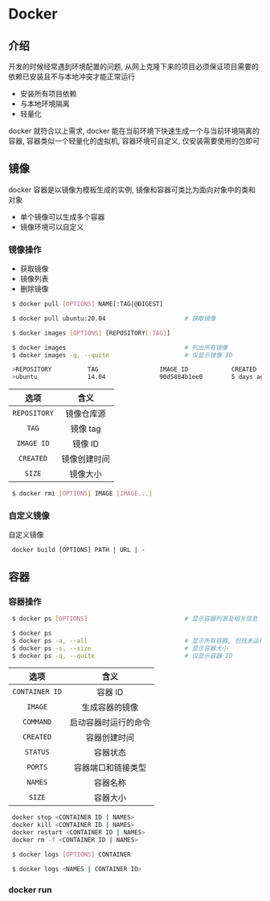 # Docker

## 介绍

开发的时候经常遇到环境配置的问题, 从网上克隆下来的项目必须保证项目需要的依赖已安装且不与本地冲突才能正常运行

- 安装所有项目依赖
- 与本地环境隔离
- 轻量化

docker 就符合以上需求, docker 能在当前环境下快速生成一个与当前环境隔离的容器, 容器类似一个轻量化的虚拟机,
容器环境可自定义, 仅安装需要使用的包即可

## 镜像

docker 容器是以镜像为模板生成的实例, 镜像和容器可类比为面向对象中的类和对象

- 单个镜像可以生成多个容器
- 镜像环境可以自定义

### 镜像操作

- 获取镜像
- 镜像列表
- 删除镜像

```bash
 $ docker pull [OPTIONS] NAME[:TAG|@DIGEST]

 $ docker pull ubuntu:20.04                      # 获取镜像
```

```bash
 $ docker images [OPTIONS] [REPOSITORY[:TAG]]

 $ docker images                                 # 列出所有镜像
 $ docker images -q, --quite                     # 仅显示镜像 ID

 >REPOSITORY          TAG                 IMAGE ID            CREATED             SIZE
 >ubuntu              14.04               90d5884b1ee0        5 days ago          188 MB
```

|选项|含义|
|:-:|:-:|
|`REPOSITORY`|镜像仓库源|
|`TAG`|镜像 tag|
|`IMAGE ID`|镜像 ID|
|`CREATED`|镜像创建时间|
|`SIZE`|镜像大小|

```bash
 $ docker rmi [OPTIONS] IMAGE [IMAGE...]

```

### 自定义镜像

自定义镜像

```docker
 docker build [OPTIONS] PATH | URL | -
```

## 容器

### 容器操作

```bash
 $ docker ps [OPTIONS]                           # 显示容器列表及相关信息

 $ docker ps
 $ docker ps -a, --all                           # 显示所有容器, 包括未运行的
 $ docker ps -s, --size                          # 显示容器大小
 $ docker ps -q, --quite                         # 仅显示容器 ID
```

|选项|含义|
|:-:|:-:|
|`CONTAINER ID`|容器 ID|
|`IMAGE`       |生成容器的镜像|
|`COMMAND`     |启动容器时运行的命令|
|`CREATED`     |容器创建时间|
|`STATUS`      |容器状态|
|`PORTS`       |容器端口和链接类型|
|`NAMES`       |容器名称|
|`SIZE`        |容器大小|


```bash
 docker stop <CONTAINER ID | NAMES>
 docker kill <CONTAINER ID | NAMES>
 docker restart <CONTAINER ID | NAMES>
 docker rm -f <CONTAINER ID | NAMES>
```

```bash
 $ docker logs [OPTIONS] CONTAINER

 $ docker logs <NAMES | CONTAINER ID>
```

### docker run